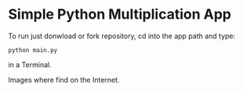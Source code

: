 # Simple Python Multiplication App

To run just donwload or fork repository, cd into the app path and type:

    python main.py

in a Terminal.

Images where find on the Internet.